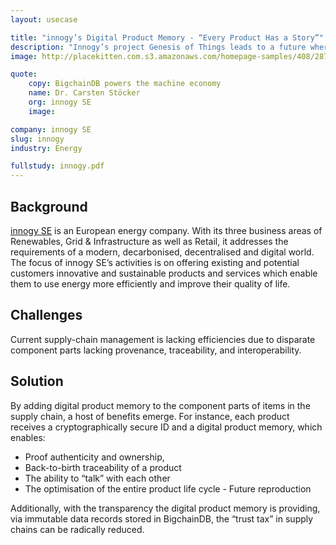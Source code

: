 ```yaml
---
layout: usecase

title: "innogy’s Digital Product Memory - “Every Product Has a Story”"
description: "Innogy’s project Genesis of Things leads to a future where we know the exact provenance and authenticity of everything we touch, see, feel and taste, and thus the ability to solve some of the many problems in today’s global supply chains."
image: http://placekitten.com.s3.amazonaws.com/homepage-samples/408/287.jpg

quote:
    copy: BigchainDB powers the machine economy
    name: Dr. Carsten Stöcker
    org: innogy SE
    image:

company: innogy SE
slug: innogy
industry: Energy

fullstudy: innogy.pdf
---
```


## Background

[innogy SE](www.innogy.com) is an European energy company. With its three business areas of Renewables, Grid & Infrastructure as well as Retail, it addresses the requirements of a modern, decarbonised, decentralised and digital world. The focus of innogy SE’s activities is on offering existing and potential customers innovative and sustainable products and services which enable them to use energy more efficiently and improve their quality of life.

## Challenges

Current supply-chain management is lacking efficiencies due to disparate component parts lacking provenance, traceability, and interoperability.

## Solution

By adding digital product memory to the component parts of items in the supply chain, a host of benefits emerge. For instance, each product receives a cryptographically secure ID and a digital product memory, which enables:

- Proof authenticity and ownership,
- Back-to-birth traceability of a product
- The ability to “talk” with each other
- The optimisation of the entire product life cycle - Future reproduction

Additionally, with the transparency the digital product memory is providing, via immutable data records stored in BigchainDB, the “trust tax” in supply chains can be radically reduced.
